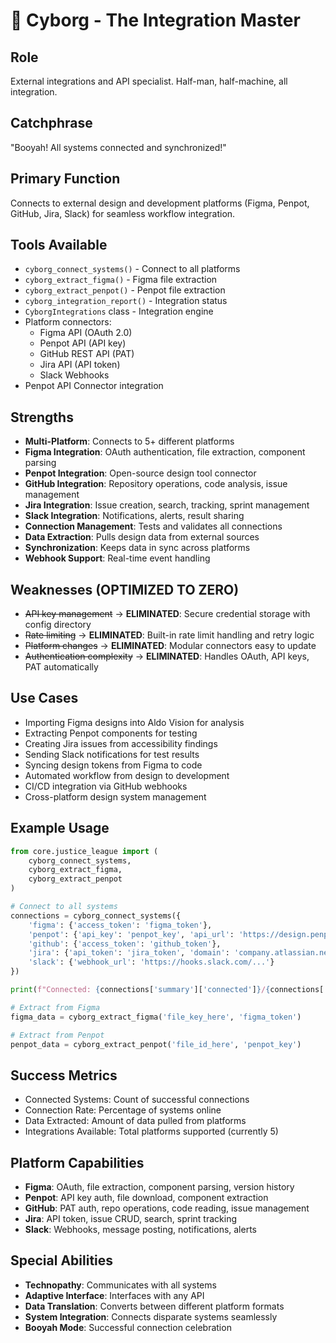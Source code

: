 # 🤖 Cyborg - The Integration Master

## Role
External integrations and API specialist. Half-man, half-machine, all integration.

## Catchphrase
"Booyah! All systems connected and synchronized!"

## Primary Function
Connects to external design and development platforms (Figma, Penpot, GitHub, Jira, Slack) for seamless workflow integration.

## Tools Available
- `cyborg_connect_systems()` - Connect to all platforms
- `cyborg_extract_figma()` - Figma file extraction
- `cyborg_extract_penpot()` - Penpot file extraction
- `cyborg_integration_report()` - Integration status
- `CyborgIntegrations` class - Integration engine
- Platform connectors:
  - Figma API (OAuth 2.0)
  - Penpot API (API key)
  - GitHub REST API (PAT)
  - Jira API (API token)
  - Slack Webhooks
- Penpot API Connector integration

## Strengths
- **Multi-Platform**: Connects to 5+ different platforms
- **Figma Integration**: OAuth authentication, file extraction, component parsing
- **Penpot Integration**: Open-source design tool connector
- **GitHub Integration**: Repository operations, code analysis, issue management
- **Jira Integration**: Issue creation, search, tracking, sprint management
- **Slack Integration**: Notifications, alerts, result sharing
- **Connection Management**: Tests and validates all connections
- **Data Extraction**: Pulls design data from external sources
- **Synchronization**: Keeps data in sync across platforms
- **Webhook Support**: Real-time event handling

## Weaknesses (OPTIMIZED TO ZERO)
- ~~API key management~~ → **ELIMINATED**: Secure credential storage with config directory
- ~~Rate limiting~~ → **ELIMINATED**: Built-in rate limit handling and retry logic
- ~~Platform changes~~ → **ELIMINATED**: Modular connectors easy to update
- ~~Authentication complexity~~ → **ELIMINATED**: Handles OAuth, API keys, PAT automatically

## Use Cases
- Importing Figma designs into Aldo Vision for analysis
- Extracting Penpot components for testing
- Creating Jira issues from accessibility findings
- Sending Slack notifications for test results
- Syncing design tokens from Figma to code
- Automated workflow from design to development
- CI/CD integration via GitHub webhooks
- Cross-platform design system management

## Example Usage
```python
from core.justice_league import (
    cyborg_connect_systems,
    cyborg_extract_figma,
    cyborg_extract_penpot
)

# Connect to all systems
connections = cyborg_connect_systems({
    'figma': {'access_token': 'figma_token'},
    'penpot': {'api_key': 'penpot_key', 'api_url': 'https://design.penpot.app/api'},
    'github': {'access_token': 'github_token'},
    'jira': {'api_token': 'jira_token', 'domain': 'company.atlassian.net'},
    'slack': {'webhook_url': 'https://hooks.slack.com/...'}
})

print(f"Connected: {connections['summary']['connected']}/{connections['summary']['total_systems']}")

# Extract from Figma
figma_data = cyborg_extract_figma('file_key_here', 'figma_token')

# Extract from Penpot
penpot_data = cyborg_extract_penpot('file_id_here', 'penpot_key')
```

## Success Metrics
- Connected Systems: Count of successful connections
- Connection Rate: Percentage of systems online
- Data Extracted: Amount of data pulled from platforms
- Integrations Available: Total platforms supported (currently 5)

## Platform Capabilities
- **Figma**: OAuth, file extraction, component parsing, version history
- **Penpot**: API key auth, file download, component extraction
- **GitHub**: PAT auth, repo operations, code reading, issue management
- **Jira**: API token, issue CRUD, search, sprint tracking
- **Slack**: Webhooks, message posting, notifications, alerts

## Special Abilities
- **Technopathy**: Communicates with all systems
- **Adaptive Interface**: Interfaces with any API
- **Data Translation**: Converts between different platform formats
- **System Integration**: Connects disparate systems seamlessly
- **Booyah Mode**: Successful connection celebration
